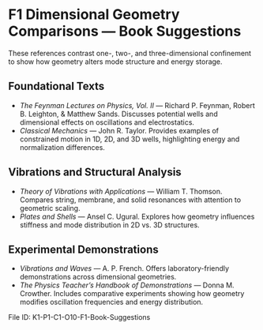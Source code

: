 # F1 Dimensional Geometry Comparisons — Book Suggestions

These references contrast one-, two-, and three-dimensional confinement to show how geometry alters mode structure and energy storage.

## Foundational Texts
- *The Feynman Lectures on Physics, Vol. II* — Richard P. Feynman, Robert B. Leighton, & Matthew Sands. Discusses potential wells and dimensional effects on oscillations and electrostatics.
- *Classical Mechanics* — John R. Taylor. Provides examples of constrained motion in 1D, 2D, and 3D wells, highlighting energy and normalization differences.

## Vibrations and Structural Analysis
- *Theory of Vibrations with Applications* — William T. Thomson. Compares string, membrane, and solid resonances with attention to geometric scaling.
- *Plates and Shells* — Ansel C. Ugural. Explores how geometry influences stiffness and mode distribution in 2D vs. 3D structures.

## Experimental Demonstrations
- *Vibrations and Waves* — A. P. French. Offers laboratory-friendly demonstrations across dimensional geometries.
- *The Physics Teacher’s Handbook of Demonstrations* — Donna M. Crowther. Includes comparative experiments showing how geometry modifies oscillation frequencies and energy distribution.

File ID: K1-P1-C1-O10-F1-Book-Suggestions
